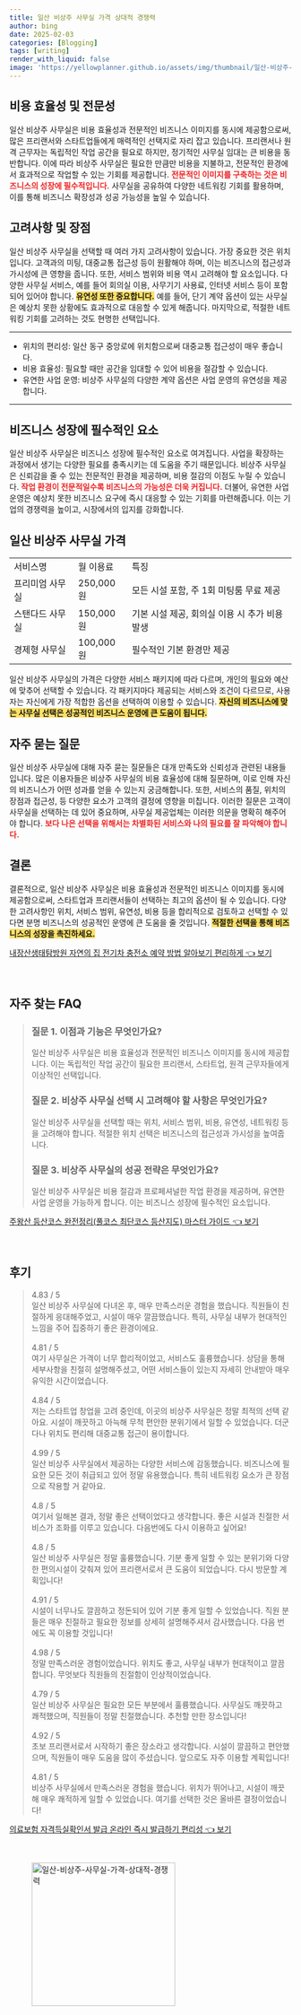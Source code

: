 ```yaml
---
title: 일산 비상주 사무실 가격 상대적 경쟁력
author: bing
date: 2025-02-03
categories: [Blogging]
tags: [writing]
render_with_liquid: false
image: 'https://yellowplanner.github.io/assets/img/thumbnail/일산-비상주-사무실-가격-상대적-경쟁력.webp'
---
```



<h2 id='비용 효율성 및 전문성'>비용 효율성 및 전문성</h2>

<p>일산 비상주 사무실은 비용 효율성과 전문적인 비즈니스 이미지를 동시에 제공함으로써, 많은 프리랜서와 스타트업들에게 매력적인 선택지로 자리 잡고 있습니다. 프리랜서나 원격 근무자는 독립적인 작업 공간을 필요로 하지만, 정기적인 사무실 임대는 큰 비용을 동반합니다. 이에 따라 비상주 사무실은 필요한 만큼만 비용을 지불하고, 전문적인 환경에서 효과적으로 작업할 수 있는 기회를 제공합니다. <b><span style="color: #ee2323;">전문적인 이미지를 구축하는 것은 비즈니스의 성장에 필수적입니다.</span></b> 사무실을 공유하여 다양한 네트워킹 기회를 활용하며, 이를 통해 비즈니스 확장성과 성공 가능성을 높일 수 있습니다.</p>

<h2 id='고려사항 및 장점'>고려사항 및 장점</h2>

<p>일산 비상주 사무실을 선택할 때 여러 가지 고려사항이 있습니다. 가장 중요한 것은 위치입니다. 고객과의 미팅, 대중교통 접근성 등이 원활해야 하며, 이는 비즈니스의 접근성과 가시성에 큰 영향을 줍니다. 또한, 서비스 범위와 비용 역시 고려해야 할 요소입니다. 다양한 사무실 서비스, 예를 들어 회의실 이용, 사무기기 사용료, 인터넷 서비스 등이 포함되어 있어야 합니다. <b><span style="background-color: #ffe066;">유연성 또한 중요합니다.</span></b> 예를 들어, 단기 계약 옵션이 있는 사무실은 예상치 못한 상황에도 효과적으로 대응할 수 있게 해줍니다. 마지막으로, 적절한 네트워킹 기회를 고려하는 것도 현명한 선택입니다.</p>

<hr />

<ul>
    <li>위치의 편리성: 일산 동구 중앙로에 위치함으로써 대중교통 접근성이 매우 좋습니다.</li>
    <li>비용 효율성: 필요할 때만 공간을 임대할 수 있어 비용을 절감할 수 있습니다.</li>
    <li>유연한 사업 운영: 비상주 사무실의 다양한 계약 옵션은 사업 운영의 유연성을 제공합니다.</li>
</ul>

<hr />

<h2 id='비즈니스 성장에 필수적인 요소'>비즈니스 성장에 필수적인 요소</h2>

<p>일산 비상주 사무실은 비즈니스 성장에 필수적인 요소로 여겨집니다. 사업을 확장하는 과정에서 생기는 다양한 필요를 충족시키는 데 도움을 주기 때문입니다. 비상주 사무실은 신뢰감을 줄 수 있는 전문적인 환경을 제공하며, 비용 절감의 이점도 누릴 수 있습니다. <b><span style="color: #ee2323;">작업 환경이 전문적일수록 비즈니스의 가능성은 더욱 커집니다.</span></b> 더불어, 유연한 사업 운영은 예상치 못한 비즈니스 요구에 즉시 대응할 수 있는 기회를 마련해줍니다. 이는 기업의 경쟁력을 높이고, 시장에서의 입지를 강화합니다.</p>

<h2 id='일산 비상주 사무실 가격'>일산 비상주 사무실 가격</h2>

<table>
    <tr>
        <td>서비스명</td>
        <td>월 이용료</td>
        <td>특징</td>
    </tr>
    <tr>
        <td>프리미엄 사무실</td>
        <td>250,000원</td>
        <td>모든 시설 포함, 주 1회 미팅룸 무료 제공</td>
    </tr>
    <tr>
        <td>스탠다드 사무실</td>
        <td>150,000원</td>
        <td>기본 시설 제공, 회의실 이용 시 추가 비용 발생</td>
    </tr>
    <tr>
        <td>경제형 사무실</td>
        <td>100,000원</td>
        <td>필수적인 기본 환경만 제공</td>
    </tr>
</table>

<p>일산 비상주 사무실의 가격은 다양한 서비스 패키지에 따라 다르며, 개인의 필요와 예산에 맞추어 선택할 수 있습니다. 각 패키지마다 제공되는 서비스와 조건이 다르므로, 사용자는 자신에게 가장 적합한 옵션을 선택하여 이용할 수 있습니다. <b><span style="background-color: #ffe066;">자신의 비즈니스에 맞는 사무실 선택은 성공적인 비즈니스 운영에 큰 도움이 됩니다.</span></b></p>

<h2 id='자주 묻는 질문'>자주 묻는 질문</h2>

<p>일산 비상주 사무실에 대해 자주 묻는 질문들은 대개 만족도와 신뢰성과 관련된 내용들입니다. 많은 이용자들은 비상주 사무실의 비용 효율성에 대해 질문하며, 이로 인해 자신의 비즈니스가 어떤 성과를 얻을 수 있는지 궁금해합니다. 또한, 서비스의 품질, 위치의 장점과 접근성, 등 다양한 요소가 고객의 결정에 영향을 미칩니다. 이러한 질문은 고객이 사무실을 선택하는 데 있어 중요하며, 사무실 제공업체는 이러한 의문을 명확히 해주어야 합니다. <b><span style="color: #ee2323;">보다 나은 선택을 위해서는 차별화된 서비스와 나의 필요를 잘 파악해야 합니다.</span></b></p>

<h2 id='결론'>결론</h2>

<p>결론적으로, 일산 비상주 사무실은 비용 효율성과 전문적인 비즈니스 이미지를 동시에 제공함으로써, 스타트업과 프리랜서들이 선택하는 최고의 옵션이 될 수 있습니다. 다양한 고려사항인 위치, 서비스 범위, 유연성, 비용 등을 합리적으로 검토하고 선택할 수 있다면 분명 비즈니스의 성공적인 운영에 큰 도움을 줄 것입니다. <b><span style="background-color: #ffe066;">적절한 선택을 통해 비즈니스의 성장을 촉진하세요.</span></b></p>


<p><a class="click-button" title="내장산생태탐방원 자연의 집 전기차 충전소 예약 방법 알아보기 편리하게" href="https://yellowplanner.github.io/posts/%EB%82%B4%EC%9E%A5%EC%82%B0%EC%83%9D%ED%83%9C%ED%83%90%EB%B0%A9%EC%9B%90-%EC%9E%90%EC%97%B0%EC%9D%98-%EC%A7%91-%EC%A0%84%EA%B8%B0%EC%B0%A8-%EC%B6%A9%EC%A0%84%EC%86%8C-%EC%98%88%EC%95%BD-%EB%B0%A9%EB%B2%95-%EC%95%8C%EC%95%84%EB%B3%B4%EA%B8%B0-%ED%8E%B8%EB%A6%AC%ED%95%98%EA%B2%8C/" rel="dofollow">내장산생태탐방원 자연의 집 전기차 충전소 예약 방법 알아보기 편리하게 👈 보기</a></p><br>
<h2 id='자주_찾는_FAQ'>자주 찾는 FAQ</h2>
<div itemscope="" itemtype="https://schema.org/FAQPage"> 
<blockquote> 
<div itemscope="" itemprop="mainEntity" itemtype="https://schema.org/Question"> 
<h3 itemprop="name">질문 1. 이점과 기능은 무엇인가요?</h3> 
<div itemscope="" itemprop="acceptedAnswer" itemtype="https://schema.org/Answer"> 
<span itemprop="text"> 
<p>일산 비상주 사무실은 비용 효율성과 전문적인 비즈니스 이미지를 동시에 제공합니다. 이는 독립적인 작업 공간이 필요한 프리랜서, 스타트업, 원격 근무자들에게 이상적인 선택입니다.</p> 
</span> 
</div> 
</div> 
<div itemscope="" itemprop="mainEntity" itemtype="https://schema.org/Question"> 
<h3 itemprop="name">질문 2. 비상주 사무실 선택 시 고려해야 할 사항은 무엇인가요?</h3> 
<div itemscope="" itemprop="acceptedAnswer" itemtype="https://schema.org/Answer"> 
<span itemprop="text"> 
<p>일산 비상주 사무실을 선택할 때는 위치, 서비스 범위, 비용, 유연성, 네트워킹 등을 고려해야 합니다. 적절한 위치 선택은 비즈니스의 접근성과 가시성을 높여줍니다.</p> 
</span> 
</div> 
</div> 
<div itemscope="" itemprop="mainEntity" itemtype="https://schema.org/Question"> 
<h3 itemprop="name">질문 3. 비상주 사무실의 성공 전략은 무엇인가요?</h3> 
<div itemscope="" itemprop="acceptedAnswer" itemtype="https://schema.org/Answer"> 
<span itemprop="text"> 
<p>일산 비상주 사무실은 비용 절감과 프로페셔널한 작업 환경을 제공하며, 유연한 사업 운영을 가능하게 합니다. 이는 비즈니스 성장에 필수적인 요소입니다.</p> 
</span> 
</div> 
</div> 
</blockquote> 
</div>
<p><a class="click-button" title="주왕산 등산코스 완전정리(풀코스 최단코스 등산지도) 마스터 가이드" href="https://yellowplanner.github.io/posts/%EC%A3%BC%EC%99%95%EC%82%B0-%EB%93%B1%EC%82%B0%EC%BD%94%EC%8A%A4-%EC%99%84%EC%A0%84%EC%A0%95%EB%A6%AC(%ED%92%80%EC%BD%94%EC%8A%A4-%EC%B5%9C%EB%8B%A8%EC%BD%94%EC%8A%A4-%EB%93%B1%EC%82%B0%EC%A7%80%EB%8F%84)-%EB%A7%88%EC%8A%A4%ED%84%B0-%EA%B0%80%EC%9D%B4%EB%93%9C/" rel="dofollow">주왕산 등산코스 완전정리(풀코스 최단코스 등산지도) 마스터 가이드 👈 보기</a></p><br>
<h2 id='후기'>후기</h2>
<div itemscope itemtype="https://schema.org/Product">
  <blockquote>
  <div itemprop="review" itemscope itemtype="https://schema.org/Review">
      <div itemprop="reviewRating" itemscope itemtype="https://schema.org/Rating"> <span itemprop="ratingValue">4.83</span> / <span itemprop="bestRating">5</span> </div>
      <span itemprop="reviewBody">일산 비상주 사무실에 다녀온 후, 매우 만족스러운 경험을 했습니다. 직원들이 친절하게 응대해주었고, 시설이 매우 깔끔했습니다. 특히, 사무실 내부가 현대적인 느낌을 주어 집중하기 좋은 환경이에요.</span>
  </div>
  <br>
  <div itemprop="review" itemscope itemtype="https://schema.org/Review">
      <div itemprop="reviewRating" itemscope itemtype="https://schema.org/Rating"> <span itemprop="ratingValue">4.81</span> / <span itemprop="bestRating">5</span> </div>
      <span itemprop="reviewBody">여기 사무실은 가격이 너무 합리적이었고, 서비스도 훌륭했습니다. 상담을 통해 세부사항을 친절히 설명해주셨고, 어떤 서비스들이 있는지 자세히 안내받아 매우 유익한 시간이었습니다.</span>
  </div>
  <br>
  <div itemprop="review" itemscope itemtype="https://schema.org/Review">
      <div itemprop="reviewRating" itemscope itemtype="https://schema.org/Rating"> <span itemprop="ratingValue">4.84</span> / <span itemprop="bestRating">5</span> </div>
      <span itemprop="reviewBody">저는 스타트업 창업을 고려 중인데, 이곳의 비상주 사무실은 정말 최적의 선택 같아요. 시설이 깨끗하고 아늑해 무척 편안한 분위기에서 일할 수 있었습니다. 더군다나 위치도 편리해 대중교통 접근이 용이합니다.</span>
  </div>
  <br>
  <div itemprop="review" itemscope itemtype="https://schema.org/Review">
      <div itemprop="reviewRating" itemscope itemtype="https://schema.org/Rating"> <span itemprop="ratingValue">4.99</span> / <span itemprop="bestRating">5</span> </div>
      <span itemprop="reviewBody">일산 비상주 사무실에서 제공하는 다양한 서비스에 감동했습니다. 비즈니스에 필요한 모든 것이 취급되고 있어 정말 유용했습니다. 특히 네트워킹 요소가 큰 장점으로 작용할 거 같아요.</span>
  </div>
  <br>
  <div itemprop="review" itemscope itemtype="https://schema.org/Review">
      <div itemprop="reviewRating" itemscope itemtype="https://schema.org/Rating"> <span itemprop="ratingValue">4.8</span> / <span itemprop="bestRating">5</span> </div>
      <span itemprop="reviewBody">여기서 일해본 결과, 정말 좋은 선택이었다고 생각합니다. 좋은 시설과 친절한 서비스가 조화를 이루고 있습니다. 다음번에도 다시 이용하고 싶어요!</span>
  </div>
  <br>
  <div itemprop="review" itemscope itemtype="https://schema.org/Review">
      <div itemprop="reviewRating" itemscope itemtype="https://schema.org/Rating"> <span itemprop="ratingValue">4.8</span> / <span itemprop="bestRating">5</span> </div>
      <span itemprop="reviewBody">일산 비상주 사무실은 정말 훌륭했습니다. 기분 좋게 일할 수 있는 분위기와 다양한 편의시설이 갖춰져 있어 프리랜서로서 큰 도움이 되었습니다. 다시 방문할 계획입니다!</span>
  </div>
  <br>
  <div itemprop="review" itemscope itemtype="https://schema.org/Review">
      <div itemprop="reviewRating" itemscope itemtype="https://schema.org/Rating"> <span itemprop="ratingValue">4.91</span> / <span itemprop="bestRating">5</span> </div>
      <span itemprop="reviewBody">시설이 너무나도 깔끔하고 정돈되어 있어 기분 좋게 일할 수 있었습니다. 직원 분들은 매우 친절하고 필요한 정보를 상세히 설명해주셔서 감사했습니다. 다음 번에도 꼭 이용할 것입니다!</span>
  </div>
  <br>
  <div itemprop="review" itemscope itemtype="https://schema.org/Review">
      <div itemprop="reviewRating" itemscope itemtype="https://schema.org/Rating"> <span itemprop="ratingValue">4.98</span> / <span itemprop="bestRating">5</span> </div>
      <span itemprop="reviewBody">정말 만족스러운 경험이었습니다. 위치도 좋고, 사무실 내부가 현대적이고 깔끔합니다. 무엇보다 직원들의 친절함이 인상적이었습니다.</span>
  </div>
  <br>
  <div itemprop="review" itemscope itemtype="https://schema.org/Review">
      <div itemprop="reviewRating" itemscope itemtype="https://schema.org/Rating"> <span itemprop="ratingValue">4.79</span> / <span itemprop="bestRating">5</span> </div>
      <span itemprop="reviewBody">일산 비상주 사무실은 필요한 모든 부분에서 훌륭했습니다. 사무실도 깨끗하고 쾌적했으며, 직원들이 정말 친절했습니다. 추천할 만한 장소입니다!</span>
  </div>
  <br>
  <div itemprop="review" itemscope itemtype="https://schema.org/Review">
      <div itemprop="reviewRating" itemscope itemtype="https://schema.org/Rating"> <span itemprop="ratingValue">4.92</span> / <span itemprop="bestRating">5</span> </div>
      <span itemprop="reviewBody">초보 프리랜서로서 시작하기 좋은 장소라고 생각합니다. 시설이 깔끔하고 편안했으며, 직원들이 매우 도움을 많이 주셨습니다. 앞으로도 자주 이용할 계획입니다!</span>
  </div>
  <br>
  <div itemprop="review" itemscope itemtype="https://schema.org/Review">
      <div itemprop="reviewRating" itemscope itemtype="https://schema.org/Rating"> <span itemprop="ratingValue">4.81</span> / <span itemprop="bestRating">5</span> </div>
      <span itemprop="reviewBody">비상주 사무실에서 만족스러운 경험을 했습니다. 위치가 뛰어나고, 시설이 깨끗해 매우 쾌적하게 일할 수 있었습니다. 여기를 선택한 것은 올바른 결정이었습니다!</span>
  </div>
  </blockquote>
</div>
<p><a class="click-button" title="의료보험 자격득실확인서 발급 온라인 즉시 발급하기 편리성" href="https://yellowplanner.github.io/posts/%EC%9D%98%EB%A3%8C%EB%B3%B4%ED%97%98-%EC%9E%90%EA%B2%A9%EB%93%9D%EC%8B%A4%ED%99%95%EC%9D%B8%EC%84%9C-%EB%B0%9C%EA%B8%89-%EC%98%A8%EB%9D%BC%EC%9D%B8-%EC%A6%89%EC%8B%9C-%EB%B0%9C%EA%B8%89%ED%95%98%EA%B8%B0-%ED%8E%B8%EB%A6%AC%EC%84%B1/" rel="dofollow">의료보험 자격득실확인서 발급 온라인 즉시 발급하기 편리성 👈 보기</a></p><br>
<figure class="image"><img src="https://yellowplanner.github.io/assets/img/thumbnail/일산-비상주-사무실-가격-상대적-경쟁력.webp" alt="일산-비상주-사무실-가격-상대적-경쟁력" width="256" height="256"></figure>